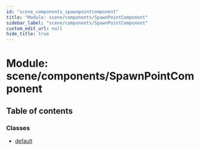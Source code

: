 ```yaml
---
id: "scene_components_spawnpointcomponent"
title: "Module: scene/components/SpawnPointComponent"
sidebar_label: "scene/components/SpawnPointComponent"
custom_edit_url: null
hide_title: true
---
```


# Module: scene/components/SpawnPointComponent

## Table of contents

### Classes

- [default](../classes/scene_components_spawnpointcomponent.default.md)
